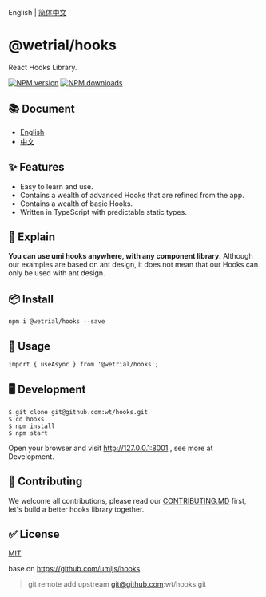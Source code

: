 English | [简体中文](./README_zh-CN.md)

# @wetrial/hooks

React Hooks Library.

[![NPM version][image-1]][1] [![NPM downloads][image-2]][2]

## 📚 Document

* [English](https://hooks.umijs.org/)
* [中文](https://hooks.umijs.org/zh-cn/)

## ✨ Features

* Easy to learn and use.
* Contains a wealth of advanced Hooks that are refined from the app.
* Contains a wealth of basic Hooks.
* Written in TypeScript with predictable static types.

## 📣 Explain

**You can use umi hooks anywhere, with any component library.**
Although our examples are based on ant design, it does not mean that our Hooks can only be used with ant design.

## 📦 Install

```
npm i @wetrial/hooks --save
```

## 🔨 Usage

```
import { useAsync } from '@wetrial/hooks';
```

## 🖥 Development

```
$ git clone git@github.com:wt/hooks.git
$ cd hooks
$ npm install
$ npm start
```
Open your browser and visit http://127.0.0.1:8001 , see more at Development.

## 🤝 Contributing

We welcome all contributions, please read our [CONTRIBUTING.MD](https://github.com/wetrial/hooks/blob/master/CONTRIBUTING.MD) first, let's build a better hooks library together.

## ✅ License

[MIT](https://github.com/umijs/umi/blob/master/LICENSE)


[1]:	https://www.npmjs.com/package/wetrial/hooks
[2]:	https://npmjs.org/package/wetrial/hooks

[image-1]:	https://img.shields.io/npm/v/wetrial/hooks.svg?style=flat
[image-2]:	https://img.shields.io/npm/dm/wetrial/hooks.svg?style=flat

base on  https://github.com/umijs/hooks
> git remote add upstream git@github.com:wt/hooks.git